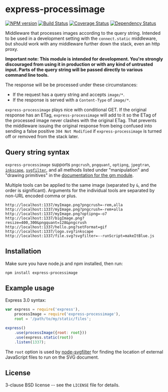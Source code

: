 express-processimage
====================

[![NPM version](https://badge.fury.io/js/express-processimage.svg)](http://badge.fury.io/js/express-processimage)
[![Build Status](https://travis-ci.org/papandreou/express-processimage.svg?branch=master)](https://travis-ci.org/papandreou/express-processimage)
[![Coverage Status](https://coveralls.io/repos/papandreou/express-processimage/badge.svg)](https://coveralls.io/r/papandreou/express-processimage)
[![Dependency Status](https://david-dm.org/papandreou/express-processimage.svg)](https://david-dm.org/papandreou/express-processimage)

Middleware that processes images according to the query
string. Intended to be used in a development setting with the
`connect.static` middleware, but should work with any middleware
further down the stack, even an http proxy.

**Important note: This module is intended for development. You're
strongly discouraged from using it in production or with any kind of
untrusted input. Parts of the query string will be passed directly to
various command line tools.**

The response will be be processed under these circumstances:

* If the request has a query string and accepts `image/*`.
* If the response is served with a `Content-Type` of `image/*`.

`express-processimage` plays nice with conditional GET. If the
original response has an ETag, `express-processimage` will add to it
so the ETag of the processed image never clashes with the original
ETag. That prevents the middleware issuing the original response from
being confused into sending a false positive `304 Not Modified` if
`express-processimage` is turned off or removed from the stack later.


Query string syntax
-------------------

`express-processimage` supports `pngcrush`, `pngquant`, `optipng`,
`jpegtran`, <a
href="https://github.com/papandreou/node-inkscape">`inkscape`</a>, <a
href="https://github.com/papandreou/node-svgfilter">`svgfilter`</a>,
and all methods listed under "manipulation" and "drawing primitives"
in the <a href="https://github.com/aheckmann/gm#methods">documentation
for the gm module</a>.

Multiple tools can be applied to the same image (separated by `&`, and
the order is significant). Arguments for the individual tools are
separated by non-URL encoded comma or plus.

```
http://localhost:1337/myImage.png?pngcrush=-rem,alla
http://localhost:1337/myImage.png?pngcrush=-rem+alla
http://localhost:1337/myImage.png?optipng=-o7
http://localhost:1337/bigImage.png?resize=400,300&pngquant=128&pngcrush
http://localhost:1337/hello.png?setFormat=gif
http://localhost:1337/logo.svg?inkscape
http://localhost:1337/file.svg?svgfilter=--runScript=makeItBlue.js
```

Installation
------------

Make sure you have node.js and npm installed, then run:

    npm install express-processimage

Example usage
-------------

Express 3.0 syntax:

```javascript
var express = require('express'),
    processImage = require('express-processimage'),
    root = '/path/to/my/static/files';

express()
    .use(processImage({root: root}))
    .use(express.static(root))
    .listen(1337);
```

The `root` option is used by <a
href="https://github.com/papandreou/node-svgfilter">node-svgfilter</a>
for finding the location of external JavaScript files to run on the SVG document.

License
-------

3-clause BSD license -- see the `LICENSE` file for details.
